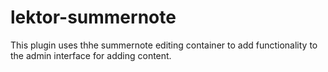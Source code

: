 # lektor-summernote

This plugin uses thhe summernote editing container to add functionality to the admin interface for adding content.
